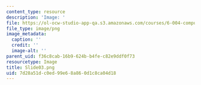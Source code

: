 ```yaml
---
content_type: resource
description: 'Image: '
file: https://ol-ocw-studio-app-qa.s3.amazonaws.com/courses/6-004-computation-structures-spring-2017/7d28a51dc0ed99e68a860d1c8ca04d18_Slide03.png
file_type: image/png
image_metadata:
  caption: ''
  credit: ''
  image-alt: ''
parent_uid: f36c8cab-16b9-624b-b4fe-c82e9ddf0f73
resourcetype: Image
title: Slide03.png
uid: 7d28a51d-c0ed-99e6-8a86-0d1c8ca04d18
---
```

